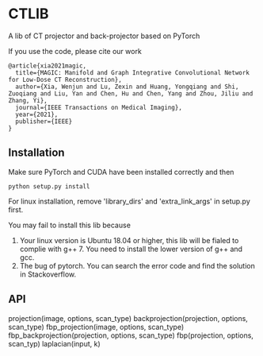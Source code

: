# CTLIB
A lib of CT projector and back-projector based on PyTorch

If you use the code, please cite our work
```
@article{xia2021magic,
  title={MAGIC: Manifold and Graph Integrative Convolutional Network for Low-Dose CT Reconstruction},
  author={Xia, Wenjun and Lu, Zexin and Huang, Yongqiang and Shi, Zuoqiang and Liu, Yan and Chen, Hu and Chen, Yang and Zhou, Jiliu and Zhang, Yi},
  journal={IEEE Transactions on Medical Imaging},
  year={2021},
  publisher={IEEE}
}
```
## Installation
Make sure PyTorch and CUDA have been installed correctly and then
```
python setup.py install
```

For linux installation, remove 'library_dirs' and 'extra_link_args' in setup.py first.

You may fail to install this lib because
1) Your linux version is Ubuntu 18.04 or higher, this lib will be fialed to complie with g++ 7. You need to install the lower version of g++ and gcc.
2) The bug of pytorch. You can search the error code and find the solution in Stackoverflow.

## API
projection(image, options, scan_type)
backprojection(projection, options, scan_type)
fbp_projection(image, options, scan_type)
fbp_backprojection(projection, options, scan_type)
fbp(projection, options, scan_typ)
laplacian(input, k)
